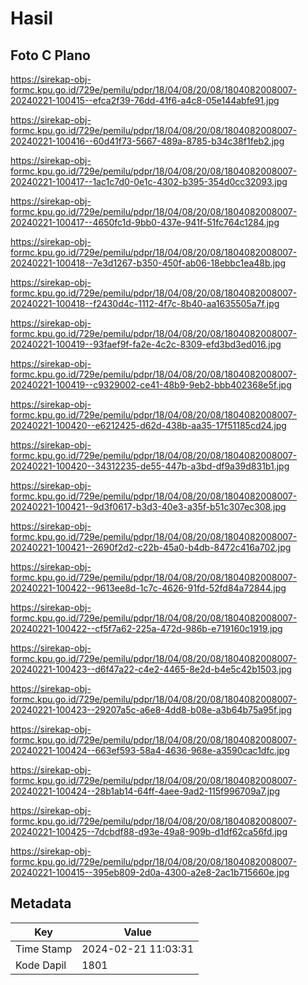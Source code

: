 # Hasil

## Foto C Plano

https://sirekap-obj-formc.kpu.go.id/729e/pemilu/pdpr/18/04/08/20/08/1804082008007-20240221-100415--efca2f39-76dd-41f6-a4c8-05e144abfe91.jpg

https://sirekap-obj-formc.kpu.go.id/729e/pemilu/pdpr/18/04/08/20/08/1804082008007-20240221-100416--60d41f73-5667-489a-8785-b34c38f1feb2.jpg

https://sirekap-obj-formc.kpu.go.id/729e/pemilu/pdpr/18/04/08/20/08/1804082008007-20240221-100417--1ac1c7d0-0e1c-4302-b395-354d0cc32093.jpg

https://sirekap-obj-formc.kpu.go.id/729e/pemilu/pdpr/18/04/08/20/08/1804082008007-20240221-100417--4650fc1d-9bb0-437e-941f-51fc764c1284.jpg

https://sirekap-obj-formc.kpu.go.id/729e/pemilu/pdpr/18/04/08/20/08/1804082008007-20240221-100418--7e3d1267-b350-450f-ab06-18ebbc1ea48b.jpg

https://sirekap-obj-formc.kpu.go.id/729e/pemilu/pdpr/18/04/08/20/08/1804082008007-20240221-100418--f2430d4c-1112-4f7c-8b40-aa1635505a7f.jpg

https://sirekap-obj-formc.kpu.go.id/729e/pemilu/pdpr/18/04/08/20/08/1804082008007-20240221-100419--93faef9f-fa2e-4c2c-8309-efd3bd3ed016.jpg

https://sirekap-obj-formc.kpu.go.id/729e/pemilu/pdpr/18/04/08/20/08/1804082008007-20240221-100419--c9329002-ce41-48b9-9eb2-bbb402368e5f.jpg

https://sirekap-obj-formc.kpu.go.id/729e/pemilu/pdpr/18/04/08/20/08/1804082008007-20240221-100420--e6212425-d62d-438b-aa35-17f51185cd24.jpg

https://sirekap-obj-formc.kpu.go.id/729e/pemilu/pdpr/18/04/08/20/08/1804082008007-20240221-100420--34312235-de55-447b-a3bd-df9a39d831b1.jpg

https://sirekap-obj-formc.kpu.go.id/729e/pemilu/pdpr/18/04/08/20/08/1804082008007-20240221-100421--9d3f0617-b3d3-40e3-a35f-b51c307ec308.jpg

https://sirekap-obj-formc.kpu.go.id/729e/pemilu/pdpr/18/04/08/20/08/1804082008007-20240221-100421--2690f2d2-c22b-45a0-b4db-8472c416a702.jpg

https://sirekap-obj-formc.kpu.go.id/729e/pemilu/pdpr/18/04/08/20/08/1804082008007-20240221-100422--9613ee8d-1c7c-4626-91fd-52fd84a72844.jpg

https://sirekap-obj-formc.kpu.go.id/729e/pemilu/pdpr/18/04/08/20/08/1804082008007-20240221-100422--cf5f7a62-225a-472d-986b-e719160c1919.jpg

https://sirekap-obj-formc.kpu.go.id/729e/pemilu/pdpr/18/04/08/20/08/1804082008007-20240221-100423--d6f47a22-c4e2-4465-8e2d-b4e5c42b1503.jpg

https://sirekap-obj-formc.kpu.go.id/729e/pemilu/pdpr/18/04/08/20/08/1804082008007-20240221-100423--29207a5c-a6e8-4dd8-b08e-a3b64b75a95f.jpg

https://sirekap-obj-formc.kpu.go.id/729e/pemilu/pdpr/18/04/08/20/08/1804082008007-20240221-100424--663ef593-58a4-4636-968e-a3590cac1dfc.jpg

https://sirekap-obj-formc.kpu.go.id/729e/pemilu/pdpr/18/04/08/20/08/1804082008007-20240221-100424--28b1ab14-64ff-4aee-9ad2-115f996709a7.jpg

https://sirekap-obj-formc.kpu.go.id/729e/pemilu/pdpr/18/04/08/20/08/1804082008007-20240221-100425--7dcbdf88-d93e-49a8-909b-d1df62ca56fd.jpg

https://sirekap-obj-formc.kpu.go.id/729e/pemilu/pdpr/18/04/08/20/08/1804082008007-20240221-100415--395eb809-2d0a-4300-a2e8-2ac1b715660e.jpg


## Metadata

| Key        | Value               |
| ---------- | ------------------- |
| Time Stamp | 2024-02-21 11:03:31 |
| Kode Dapil | 1801                |



